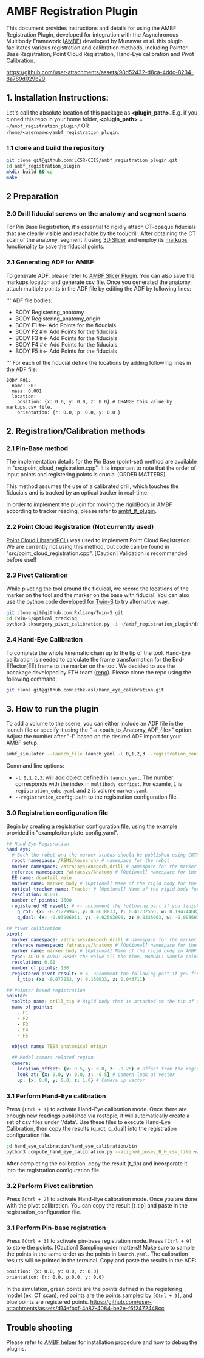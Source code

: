# AMBF Registration Plugin
This document provides instructions and details for using the AMBF Registration Plugin, developed for integration with the Asynchronous Multibody Framework ([AMBF](https://github.com/WPI-AIM/ambf)) developed by Munawar et al.
this plugin facilitates various registration and calibration methods, including Pointer Base Registration, Point Cloud Registration, Hand-Eye calibration and Pivot Calibration.

https://github.com/user-attachments/assets/98d52432-d8ca-4ddc-8234-8a789d029b29

## 1. Installation Instructions:
Let's call the absolute location of this package as **<plugin_path>**. E.g. if you cloned this repo in your home folder, **<plugin_path>** = `~/ambf_registration_plugin/` OR `/home/<username>/ambf_registration_plugin`.

### 1.1 clone and build the repository
```bash
git clone git@github.com:LCSR-CIIS/ambf_registration_plugin.git
cd ambf_registration_plugin
mkdir build && cd 
make
```
## 2 Preparation
### 2.0 Drill fiducial screws on the anatomy and segment scans
For Pin Base Registration, it's essential to rigidly attach CT-opaque fiducials that are clearly visible and reachable by the tool/drill. After obtaining the CT scan of the anatomy, segment it using  [3D Slicer](https://www.slicer.org/) and employ its [markups functionality](https://slicer.readthedocs.io/en/latest/user_guide/modules/markups.html) to save the fiducial points.

### 2.1 Generating ADF for AMBF
To generate ADF, please refer to [AMBF Slicer Plugin](https://github.com/LCSR-CIIS/ambf_util_slicer_plugin). You can also save the markups location and generate csv file.
Once you generated the anatomy, attach multiple points in the ADF file by editing the ADF by following lines:

''' ADF file
bodies:
- BODY Registering_anatomy
- BODY Registering_anatomy_origin
- BODY F1  #<- Add Points for the fiducials
- BODY F2  #<- Add Points for the fiducials
- BODY F3  #<- Add Points for the fiducials
- BODY F4  #<- Add Points for the fiducials
- BODY F5  #<- Add Points for the fiducials

'''
For each of the fiducial define the locations by adding following lines in the ADF file:
``` ADF file
BODY F01:
  name: F01
  mass: 0.001
  location:
    position: {x: 0.0, y: 0.0, z: 0.0} # CHANGE this value by markups.csv file.
    orientation: {r: 0.0, p: 0.0, y: 0.0 }
```

## 2. Registration/Calibration methods
### 2.1 Pin-Base method
The implementation details for the Pin Base (point-set) method are available in "src/point_cloud_registration.cpp". It is important to note that the order of input points and registering points is crucial (ORDER MATTERS).

This method assumes the use of a calibrated drill, which touches the fiducials and is tracked by an optical tracker in real-time.

In order to implement the plugin for moving the rigidBody in AMBF according to tracker reading, please refer to [ambf_tf_plugin](https://github.com/LCSR-CIIS/ambf_tf_plugin). 

### 2.2 Point Cloud Registration (Not currently used)
[Point Cloud Library(PCL)](https://pcl.readthedocs.io/projects/tutorials/en/latest/compiling_pcl_posix.html) was used to implement Point Cloud Registration. We are currently not using this method, but code can be found in "src/point_cloud_registration.cpp". [Caution] Validation is recommended before use!!


### 2.3 Pivot Calibration
While pivoting the tool around the fiduical, we record the locations of the marker on the tool and the marker on the base with fiducial. 
You can also use the python code developed for [Twin-S](git@github.com:Rxliang/Twin-S.git) to try alternative way.

```bash
git clone git@github.com:Rxliang/Twin-S.git
cd Twin-S/optical_tracking   
python3 sksurgery_pivot_calibration.py -i ~/ambf_registration_plugin/data/Pivot_trackerTomarker.csv -c ../config/ransac_config.json

```

<!-- ![Pivot_calibration](/figs/) Add figure here to describe the hardware setup used for pivot calibration -->

### 2.4 Hand-Eye Calibration
To complete the whole kinematic chain up to the tip of the tool. Hand-Eye calibration is needed to calculate the frame transformation for the End-Effector(EE) frame to the marker on the tool.
We decided to use the pacakage developed by ETH team ([repo](https://github.com/ethz-asl/hand_eye_calibration)).
Please clone the repo using the following command:
```bash
git clone git@github.com:ethz-asl/hand_eye_calibration.git
```

<!-- ![Hand-eye_calibration](/figs/) Add figure here to describe the hardware setup used for pivot calibration -->



## 3. How to run the plugin
To add a volume to the scene, you can either include an ADF file in the launch file or specify it using the "-a <path_to_Anatomy_ADF_file>" option. Adjust the number after "-l" based on the desired ADF import for your AMBF setup.

```bash
ambf_simulator --launch_file launch.yaml -l 0,1,2,3 --registration_config example/registration_config.yaml
```

Command line options:
- `-l 0,1,2,3`: will add object defined in `launch.yaml`. The number corresponds with the index in `multibody configs:`. For examle, `1` is `registration_cube.yaml` and `2` is volume `marker.yaml`. 
- `--registration_config`: path to the registration configuration file.


### 3.0 Registration configuration file
Begin by creating a registration configuration file, using the example provided in "example/template_config.yaml".

``` registration_config.yaml
## Hand-Eye Regisration
hand eye:
  # Both the robot and the marker status should be published using CRTK
  robot namespace: /REMS/Research/ # namespace for the robot 
  marker namespace: /atracsys/Anspoch_drill # namespace for the marker
  referece namespace: /atracsys/Anatomy # [Optional] namespace for the reference
  EE name: dovetail_male
  marker name: marker_body # [Optional] Name of the rigid body for the marker body
  optical tracker name: Tracker # [Optional] Name of the rigid body for the tracker
  resolution: 0.001
  number of points: 1500
  registered HE result: # <- uncomment the following part if you finished Hand-Eye calibration
    q_rot: {x: -0.21229946, y: 0.8618833, z: 0.41732556, w: 0.19474468}
    q_dual: {x: -0.03906011, y: -0.02503096, z: 0.0335063, w: -0.00360324}

## Pivot calibration
pivot:
  marker namespace: /atracsys/Anspoch_drill # namespace for the marker
  referece namespace: /atracsys/Anatomy # [Optional] namespace for the reference
  marker name: marker_body # [Optional] Name of the rigid body in AMBF
  type: AUTO # AUTO: Reads the value all the time, MANUAL: Sample points
  resolution: 0.01
  number of points: 150
  registered pivot result: # <- uncomment the following part if you finished pivot calibration
    t_tip: {x: -0.077053, y: 0.150933, z: 0.043711}

## Pointer based registration
pointer:
  tooltip name: drill_tip # Rigid body that is attached to the tip of the tool
  name of points:
    - F1
    - F2
    - F3
    - F4
    - F5

  object name: TB04_anatomical_origin

  ## Model camera related region
  camera:
    location_offset: {x: 0.5, y: 0.0, z: -0.25} # Offset from the registering object
    look at: {x: 0.0, y: 0.0, z: -0.5} # Camera look at vector
    up: {x: 0.0, y: 0.0, z: 1.0} # Camera up vector

```

### 3.1 Perform Hand-Eye calibration
Press `[Ctrl + 1]` to activate Hand-Eye calibration mode.
Once there are enough new readings published via rostopic, it will automatically create a set of csv files under '/data'.
Use these files to execute Hand-Eye Calibration, then copy the results (q_rot, q_dual) into the registration configuration file.
```bash
cd hand_eye_calibration/hand_eye_calibration/bin
python3 compute_hand_eye_calibration.py --aligned_poses_B_H_csv_file ~/ambf_registration_plugin/data/HE_worldToEE.csv --aligned_poses_W_E_csv_file ~/ambf_registration_plugin/data/HE_trackerTomarker.csv --visualize VIZULALIZE
```
After completing the calibration, copy the result (t_tip) and incorporate it into the registration configuration file.


### 3.2 Perform Pivot calibration
Press `[Ctrl + 2]` to activate Hand-Eye calibration mode.
Once you are done with the pivot calibration. You can copy the result (t_tip) and paste in the registration_configuration file.

### 3.1 Perform Pin-base registration
Press `[Ctrl + 3]` to activate pin-base registration mode. Press `[Ctrl + 9]` to store the points.
[Caution] Sampling order matters!! Make sure to sample the points in the same order as the points in `launch.yaml`.
The calibration results will be printed in the terminal. Copy and paste the results in the ADF: 
```bash
position: {x: 0.0, y: 0.0, z: 0.0}
orientation: {r: 0.0, p:0.0, y: 0.0}
```
In the simulation, green points are the points defined in the registering model (ex. CT scan), red points are the points sampled by `[Ctrl + 9]`, and blue points are registered points.
https://github.com/user-attachments/assets/d14efbcf-4a87-4084-be2e-f6f2472448cc

## Trouble shooting
Please refer to [AMBF helper](https://github.com/LCSR-CIIS/AMBF_helper) for installation procedure and how to debug the plugins.
